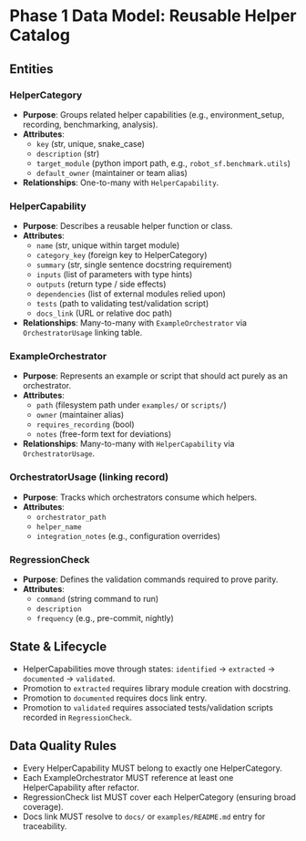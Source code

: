 # Phase 1 Data Model: Reusable Helper Catalog

## Entities

### HelperCategory
- **Purpose**: Groups related helper capabilities (e.g., environment_setup, recording, benchmarking, analysis).
- **Attributes**:
  - `key` (str, unique, snake_case)
  - `description` (str)
  - `target_module` (python import path, e.g., `robot_sf.benchmark.utils`)
  - `default_owner` (maintainer or team alias)
- **Relationships**: One-to-many with `HelperCapability`.

### HelperCapability
- **Purpose**: Describes a reusable helper function or class.
- **Attributes**:
  - `name` (str, unique within target module)
  - `category_key` (foreign key to HelperCategory)
  - `summary` (str, single sentence docstring requirement)
  - `inputs` (list of parameters with type hints)
  - `outputs` (return type / side effects)
  - `dependencies` (list of external modules relied upon)
  - `tests` (path to validating test/validation script)
  - `docs_link` (URL or relative doc path)
- **Relationships**: Many-to-many with `ExampleOrchestrator` via `OrchestratorUsage` linking table.

### ExampleOrchestrator
- **Purpose**: Represents an example or script that should act purely as an orchestrator.
- **Attributes**:
  - `path` (filesystem path under `examples/` or `scripts/`)
  - `owner` (maintainer alias)
  - `requires_recording` (bool)
  - `notes` (free-form text for deviations)
- **Relationships**: Many-to-many with `HelperCapability` via `OrchestratorUsage`.

### OrchestratorUsage (linking record)
- **Purpose**: Tracks which orchestrators consume which helpers.
- **Attributes**:
  - `orchestrator_path`
  - `helper_name`
  - `integration_notes` (e.g., configuration overrides)

### RegressionCheck
- **Purpose**: Defines the validation commands required to prove parity.
- **Attributes**:
  - `command` (string command to run)
  - `description`
  - `frequency` (e.g., pre-commit, nightly)

## State & Lifecycle
- HelperCapabilities move through states: `identified` → `extracted` → `documented` → `validated`.
- Promotion to `extracted` requires library module creation with docstring.
- Promotion to `documented` requires docs link entry.
- Promotion to `validated` requires associated tests/validation scripts recorded in `RegressionCheck`.

## Data Quality Rules
- Every HelperCapability MUST belong to exactly one HelperCategory.
- Each ExampleOrchestrator MUST reference at least one HelperCapability after refactor.
- RegressionCheck list MUST cover each HelperCategory (ensuring broad coverage).
- Docs link MUST resolve to `docs/` or `examples/README.md` entry for traceability.
